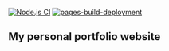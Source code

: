 [![Node.js CI](https://github.com/osx11/osx11.github.io/actions/workflows/node.js.yml/badge.svg)](https://github.com/osx11/osx11.github.io/actions/workflows/node.js.yml)
[![pages-build-deployment](https://github.com/osx11/osx11.github.io/actions/workflows/pages/pages-build-deployment/badge.svg)](https://github.com/osx11/osx11.github.io/actions/workflows/pages/pages-build-deployment)

## My personal portfolio website
